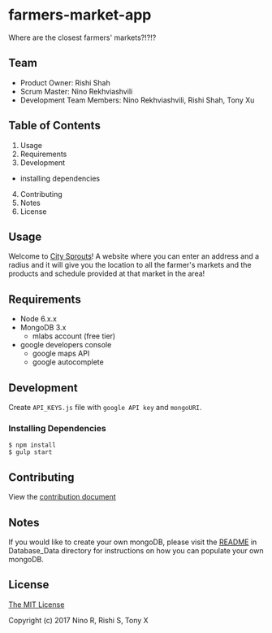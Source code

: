 # farmers-market-app
Where are the closest farmers' markets?!?!?


## Team
* Product Owner: Rishi Shah
* Scrum Master: Nino Rekhviashvili
* Development Team Members: Nino Rekhviashvili, Rishi Shah, Tony Xu


## Table of Contents
1. Usage
2. Requirements
3. Development
  * installing dependencies
4. Contributing
5. Notes
6. License


## Usage
Welcome to [City Sprouts](http://citysprouts.herokuapp.com)! A website where you can enter an address and a radius and it will give you the location to all the farmer's markets and the products and schedule provided at that market in the area!


## Requirements
* Node 6.x.x
* MongoDB 3.x
  * mlabs account (free tier)
* google developers console
  * google maps API
  * google autocomplete


## Development
Create `API_KEYS.js` file with `google API key` and `mongoURI`.

### Installing Dependencies
```
$ npm install
$ gulp start
```


## Contributing
View the [contribution document](./CONTRIBUTING.md)


## Notes
If you would like to create your own mongoDB, please visit the [README](./Database_Data/README.md) in Database_Data directory for instructions on how you can populate your own mongoDB.

## License
[The MIT License](https://opensource.org/licenses/MIT)

Copyright (c) 2017 Nino R, Rishi S, Tony X
